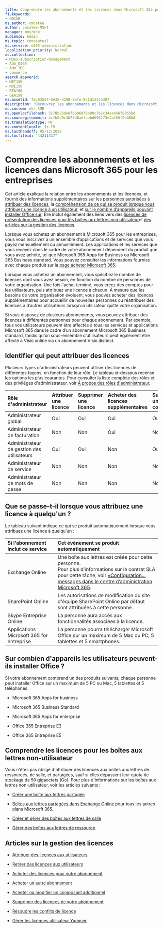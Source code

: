 ```yaml
---
title: Comprendre les abonnements et les licences dans Microsoft 365 pour les entreprises
f1.keywords:
- NOCSH
ms.author: cmcatee
author: cmcatee-MSFT
manager: mnirkhe
audience: Admin
ms.topic: conceptual
ms.service: o365-administration
localization_priority: Normal
ms.collection:
- M365-subscription-management
- Adm_O365
- Adm_TOC
- commerce
search.appverid:
- MET150
- MOE150
- BEA160
- GEA150
ms.assetid: 7ac93507-0e38-4398-8bfe-9c1d123cb387
description: 'Découvrez les abonnements et les licences dans Microsoft 365 pour les entreprises et les personnes qui peuvent attribuer des licences et ce qui se passe quand vous attribuez une licence à quelqu’un. '
ms.custom: okr_SMB
ms.openlocfilehash: 5178b25de6f66968f8a89c7b2c34ee466f8855bd
ms.sourcegitcommit: 4cfb8a9c3675d0aefcabd690273e2af85f2e38b0
ms.translationtype: MT
ms.contentlocale: fr-FR
ms.lasthandoff: 05/13/2020
ms.locfileid: "44211437"
---
```

# <a name="understand-subscriptions-and-licenses-in-microsoft-365-for-business"></a>Comprendre les abonnements et les licences dans Microsoft 365 pour les entreprises

Cet article explique la relation entre les abonnements et les licences, et fournit des informations supplémentaires sur les [personnes autorisées à attribuer des licences](#find-out-who-can-assign-licenses), la [compréhension de ce qui se produit lorsque vous attribuez une licence à un utilisateur](#understand-what-happens-when-you-assign-a-license-to-someone), et [sur le nombre d’appareils pouvant installer Office sur](#how-many-devices-can-people-install-office-on). Elle inclut également des liens vers des [licences de présentation des licences pour les boîtes aux lettres non utilisateur](#understand-licenses-for-non-user-mailboxes)et [des articles sur la gestion des licences](#articles-about-managing-licenses).
  
Lorsque vous achetez un abonnement à Microsoft 365 pour les entreprises, vous vous inscrivez à un ensemble d’applications et de services que vous payez mensuellement ou annuellement. Les applications et les services que vous recevez dans le cadre de votre abonnement dépendent du produit que vous avez acheté, tel que Microsoft 365 Apps for Business ou Microsoft 365 Business standard. Vous pouvez consulter les informations fournies avec chaque produit sur la [page acheter Microsoft 365](https://products.office.com/compare-all-microsoft-office-products?&activetab=tab:primaryr1). 

Lorsque vous achetez un abonnement, vous spécifiez le nombre de licences dont vous avez besoin, en fonction du nombre de personnes de votre organisation. Une fois l'achat terminé, vous créez des comptes pour les utilisateurs, puis attribuez une licence à chacun. À mesure que les besoins de votre organisation évoluent, vous pouvez acheter des licences supplémentaires pour accueillir de nouvelles personnes ou réattribuer des licences à d’autres utilisateurs lorsqu’un utilisateur quitte votre organisation. 

Si vous disposez de plusieurs abonnements, vous pouvez attribuer des licences à différentes personnes pour chaque abonnement. Par exemple, tous vos utilisateurs peuvent être affectés à tous les services et applications Microsoft 365 dans le cadre d’un abonnement Microsoft 365 Business standard, tandis qu’un sous-ensemble d’utilisateurs peut également être affecté à Visio online via un abonnement Visio distinct. 

  
## <a name="find-out-who-can-assign-licenses"></a>Identifier qui peut attribuer des licences

Plusieurs types d'administrateurs peuvent utiliser des licences de différentes façons, en fonction de leur rôle. Le tableau ci-dessous recense les options les plus courantes. Pour consulter la liste complète des rôles et des privilèges d'administrateur, voir [À propos des rôles d'administrateur](../../admin/add-users/about-admin-roles.md).
  
|**Rôle d'administrateur**|**Attribuer une licence**|**Supprimer une licence**|**Acheter des licences supplémentaires**|**Supprimer un compte**|
|:-----|:-----|:-----|:-----|:-----|
|Administrateur global  <br/> |Oui  <br/> |Oui  <br/> |Oui  <br/> |Oui  <br/> |
|Administrateur de facturation  <br/> |Non  <br/> |Non  <br/> |Oui  <br/> |Non  <br/> |
|Administrateur de gestion des utilisateurs  <br/> |Oui  <br/> |Oui  <br/> |Non  <br/> |Oui  <br/> |
|Administrateur de service  <br/> |Non  <br/> |Non  <br/> |Non  <br/> |Non  <br/> |
|Administrateur de mots de passe  <br/> |Non  <br/> |Non  <br/> |Non  <br/> |Non  <br/> |
   
## <a name="understand-what-happens-when-you-assign-a-license-to-someone"></a>Que se passe-t-il lorsque vous attribuez une licence à quelqu'un ?

Le tableau suivant indique ce qui se produit automatiquement lorsque vous attribuez une licence à quelqu'un :
  
|**Si l'abonnement inclut ce service**|**Cet événement se produit automatiquement**|
|:-----|:-----|
|Exchange Online  <br/> |Une boîte aux lettres est créée pour cette personne.  <br/> Pour plus d’informations sur le contrat SLA pour cette tâche, voir [«Configuration... messages dans le centre d’administration Microsoft 365](https://support.microsoft.com/help/2635238/setting-up-messages-in-the-office-365-admin-center). |
|SharePoint Online  <br/> |Les autorisations de modification du site d'équipe SharePoint Online par défaut sont attribuées à cette personne.  <br/> |
|Skype Entreprise Online  <br/> |La personne aura accès aux fonctionnalités associées à la licence.  <br/> |
|Applications Microsoft 365 for entreprise  <br/> |La personne pourra télécharger Microsoft Office sur un maximum de 5 Mac ou PC, 5 tablettes et 5 smartphones.  <br/> |
   
## <a name="how-many-devices-can-people-install-office-on"></a>Sur combien d'appareils les utilisateurs peuvent-ils installer Office ?

Si votre abonnement comprend un des produits suivants, chaque personne peut installer Office sur un maximum de 5 PC ou Mac, 5 tablettes et 5 téléphones.
  
- Microsoft 365 Apps for business
    
- Microsoft 365 Business Standard
    
- Microsoft 365 Apps for enterprise
    
- Office 365 Entreprise E3
    
- Office 365 Entreprise E5
    
## <a name="understand-licenses-for-non-user-mailboxes"></a>Comprendre les licences pour les boîtes aux lettres non-utilisateur

Vous n'êtes pas obligé d'attribuer des licences aux boîtes aux lettres de ressources, de salle, et partagées, sauf si elles dépassent leur quota de stockage de 50 gigaoctets (Go). Pour plus d'informations sur les boîtes aux lettres non-utilisateur, voir les articles suivants :
  
- [Créer une boîte aux lettres partagée](../../admin/email/create-a-shared-mailbox.md)
    
- [Boîtes aux lettres partagées dans Exchange Online](https://go.microsoft.com/fwlink/p/?linkid=847433) pour tous les autres plans Microsoft 365. 
    
- [Créer et gérer des boîtes aux lettres de salle](https://go.microsoft.com/fwlink/p/?linkid=847434)
    
- [Gérer des boîtes aux lettres de ressource](https://go.microsoft.com/fwlink/p/?linkid=847435).
    
## <a name="articles-about-managing-licenses"></a>Articles sur la gestion des licences

- [Attribuer des licences aux utilisateurs](../../admin/manage/assign-licenses-to-users.md)
    
- [Retirer des licences aux utilisateurs](../../admin/manage/remove-licenses-from-users.md)
    
- [Acheter des licences pour votre abonnement](buy-licenses.md)
    
- [Acheter un autre abonnement](../buy-another-subscription.md)
    
- [Acheter ou modifier un composant additionnel](../buy-or-edit-an-add-on.md)
    
- [Supprimer des licences de votre abonnement](remove-licenses-from-subscription.md)
    
- [Résoudre les conflits de licence](../../admin/manage/resolve-license-conflicts.md)
    
- [Gérer les licences utilisateur Yammer](https://docs.microsoft.com/yammer/manage-yammer-users/manage-yammer-licenses-in-office-365)
